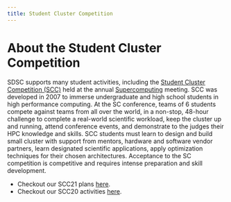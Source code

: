 ```yaml
---
title: Student Cluster Competition
---
```


# About the Student Cluster Competition

SDSC supports many student activities, including the [Student Cluster Competition (SCC)](http://www.studentclustercompetition.us/) held at the annual [Supercomputing](https://supercomputing.org/) meeting.
SCC was developed in 2007 to immerse undergraduate and high school students in high performance computing.
At the SC conference, teams of 6 students compete against teams from all over the world, in a non-stop, 48-hour challenge to complete a real-world scientific workload, keep the cluster up and running, attend conference events, and demonstrate to the judges their HPC knowledge and skills.
SCC students must learn to design and build small cluster with support from mentors, hardware and software vendor partners, learn designated scientific applications, apply optimization techniques for their chosen architectures.
Acceptance to the SC competition is competitive and requires intense preparation and skill development.

-   Checkout our SCC21 plans [here](scc21).
-   Checkout our SCC20 activities [here](scc20).
